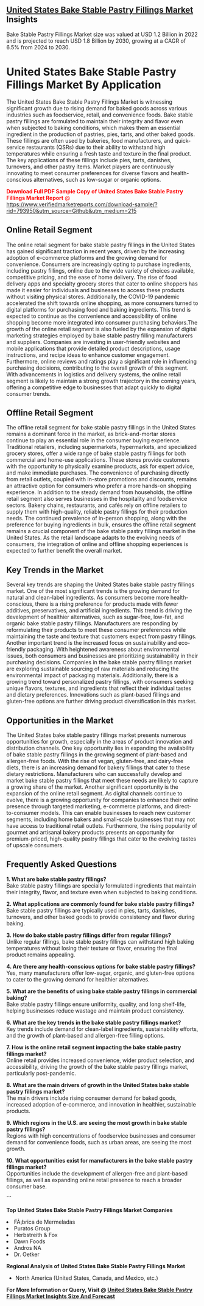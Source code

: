 <h2><a href="https://www.verifiedmarketreports.com/download-sample/?rid=793950&amp;utm_source=Github&amp;utm_medium=215" target="_blank">United States Bake Stable Pastry Fillings Market</a> Insights</h2><p>Bake Stable Pastry Fillings Market size was valued at USD 1.2 Billion in 2022 and is projected to reach USD 1.8 Billion by 2030, growing at a CAGR of 6.5% from 2024 to 2030.</p><p><h1>United States Bake Stable Pastry Fillings Market By Application</h1><p>The United States Bake Stable Pastry Fillings Market is witnessing significant growth due to rising demand for baked goods across various industries such as foodservice, retail, and convenience foods. Bake stable pastry fillings are formulated to maintain their integrity and flavor even when subjected to baking conditions, which makes them an essential ingredient in the production of pastries, pies, tarts, and other baked goods. These fillings are often used by bakeries, food manufacturers, and quick-service restaurants (QSRs) due to their ability to withstand high temperatures while ensuring a fresh taste and texture in the final product. The key applications of these fillings include pies, tarts, danishes, turnovers, and other pastry items. Market players are continuously innovating to meet consumer preferences for diverse flavors and health-conscious alternatives, such as low-sugar or organic options. <p><span class=""><span style="color: #ff0000;"><strong>Download Full PDF Sample Copy of United States Bake Stable Pastry Fillings Market Report</strong> @ </span><a href="https://www.verifiedmarketreports.com/download-sample/?rid=793950&amp;utm_source=Github&amp;utm_medium=215" target="_blank">https://www.verifiedmarketreports.com/download-sample/?rid=793950&amp;utm_source=Github&amp;utm_medium=215</a></span></p></p><h2>Online Retail Segment</h2><p>The online retail segment for bake stable pastry fillings in the United States has gained significant traction in recent years, driven by the increasing adoption of e-commerce platforms and the growing demand for convenience. Consumers are increasingly opting to purchase ingredients, including pastry fillings, online due to the wide variety of choices available, competitive pricing, and the ease of home delivery. The rise of food delivery apps and specialty grocery stores that cater to online shoppers has made it easier for individuals and businesses to access these products without visiting physical stores. Additionally, the COVID-19 pandemic accelerated the shift towards online shopping, as more consumers turned to digital platforms for purchasing food and baking ingredients. This trend is expected to continue as the convenience and accessibility of online shopping become more integrated into consumer purchasing behaviors.The growth of the online retail segment is also fueled by the expansion of digital marketing strategies employed by bake stable pastry filling manufacturers and suppliers. Companies are investing in user-friendly websites and mobile applications that provide detailed product descriptions, usage instructions, and recipe ideas to enhance customer engagement. Furthermore, online reviews and ratings play a significant role in influencing purchasing decisions, contributing to the overall growth of this segment. With advancements in logistics and delivery systems, the online retail segment is likely to maintain a strong growth trajectory in the coming years, offering a competitive edge to businesses that adapt quickly to digital consumer trends.<h2>Offline Retail Segment</h2><p>The offline retail segment for bake stable pastry fillings in the United States remains a dominant force in the market, as brick-and-mortar stores continue to play an essential role in the consumer buying experience. Traditional retailers, including supermarkets, hypermarkets, and specialized grocery stores, offer a wide range of bake stable pastry fillings for both commercial and home-use applications. These stores provide customers with the opportunity to physically examine products, ask for expert advice, and make immediate purchases. The convenience of purchasing directly from retail outlets, coupled with in-store promotions and discounts, remains an attractive option for consumers who prefer a more hands-on shopping experience. In addition to the steady demand from households, the offline retail segment also serves businesses in the hospitality and foodservice sectors. Bakery chains, restaurants, and cafés rely on offline retailers to supply them with high-quality, reliable pastry fillings for their production needs. The continued prevalence of in-person shopping, along with the preference for buying ingredients in bulk, ensures the offline retail segment remains a crucial component of the bake stable pastry fillings market in the United States. As the retail landscape adapts to the evolving needs of consumers, the integration of online and offline shopping experiences is expected to further benefit the overall market.<h2>Key Trends in the Market</h2><p>Several key trends are shaping the United States bake stable pastry fillings market. One of the most significant trends is the growing demand for natural and clean-label ingredients. As consumers become more health-conscious, there is a rising preference for products made with fewer additives, preservatives, and artificial ingredients. This trend is driving the development of healthier alternatives, such as sugar-free, low-fat, and organic bake stable pastry fillings. Manufacturers are responding by reformulating their products to meet these consumer preferences while maintaining the taste and texture that customers expect from pastry fillings. Another important trend is the increased focus on sustainability and eco-friendly packaging. With heightened awareness about environmental issues, both consumers and businesses are prioritizing sustainability in their purchasing decisions. Companies in the bake stable pastry fillings market are exploring sustainable sourcing of raw materials and reducing the environmental impact of packaging materials. Additionally, there is a growing trend toward personalized pastry fillings, with consumers seeking unique flavors, textures, and ingredients that reflect their individual tastes and dietary preferences. Innovations such as plant-based fillings and gluten-free options are further driving product diversification in this market.<h2>Opportunities in the Market</h2><p>The United States bake stable pastry fillings market presents numerous opportunities for growth, especially in the areas of product innovation and distribution channels. One key opportunity lies in expanding the availability of bake stable pastry fillings in the growing segment of plant-based and allergen-free foods. With the rise of vegan, gluten-free, and dairy-free diets, there is an increasing demand for bakery fillings that cater to these dietary restrictions. Manufacturers who can successfully develop and market bake stable pastry fillings that meet these needs are likely to capture a growing share of the market. Another significant opportunity is the expansion of the online retail segment. As digital channels continue to evolve, there is a growing opportunity for companies to enhance their online presence through targeted marketing, e-commerce platforms, and direct-to-consumer models. This can enable businesses to reach new customer segments, including home bakers and small-scale businesses that may not have access to traditional retail outlets. Furthermore, the rising popularity of gourmet and artisanal bakery products presents an opportunity for premium-priced, high-quality pastry fillings that cater to the evolving tastes of upscale consumers.<h2>Frequently Asked Questions</h2><p><strong>1. What are bake stable pastry fillings?</strong><br> Bake stable pastry fillings are specially formulated ingredients that maintain their integrity, flavor, and texture even when subjected to baking conditions.</p><p><strong>2. What applications are commonly found for bake stable pastry fillings?</strong><br> Bake stable pastry fillings are typically used in pies, tarts, danishes, turnovers, and other baked goods to provide consistency and flavor during baking.</p><p><strong>3. How do bake stable pastry fillings differ from regular fillings?</strong><br> Unlike regular fillings, bake stable pastry fillings can withstand high baking temperatures without losing their texture or flavor, ensuring the final product remains appealing.</p><p><strong>4. Are there any health-conscious options for bake stable pastry fillings?</strong><br> Yes, many manufacturers offer low-sugar, organic, and gluten-free options to cater to the growing demand for healthier alternatives.</p><p><strong>5. What are the benefits of using bake stable pastry fillings in commercial baking?</strong><br> Bake stable pastry fillings ensure uniformity, quality, and long shelf-life, helping businesses reduce wastage and maintain product consistency.</p><p><strong>6. What are the key trends in the bake stable pastry fillings market?</strong><br> Key trends include demand for clean-label ingredients, sustainability efforts, and the growth of plant-based and allergen-free filling options.</p><p><strong>7. How is the online retail segment impacting the bake stable pastry fillings market?</strong><br> Online retail provides increased convenience, wider product selection, and accessibility, driving the growth of the bake stable pastry fillings market, particularly post-pandemic.</p><p><strong>8. What are the main drivers of growth in the United States bake stable pastry fillings market?</strong><br> The main drivers include rising consumer demand for baked goods, increased adoption of e-commerce, and innovation in healthier, sustainable products.</p><p><strong>9. Which regions in the U.S. are seeing the most growth in bake stable pastry fillings?</strong><br> Regions with high concentrations of foodservice businesses and consumer demand for convenience foods, such as urban areas, are seeing the most growth.</p><p><strong>10. What opportunities exist for manufacturers in the bake stable pastry fillings market?</strong><br> Opportunities include the development of allergen-free and plant-based fillings, as well as expanding online retail presence to reach a broader consumer base.</p>```</p><p><strong>Top United States Bake Stable Pastry Fillings Market Companies</strong></p><div data-test-id=""><p><li>FÃ¡brica de Mermeladas</li><li> Puratos Group</li><li> Herbstreith & Fox</li><li> Dawn Foods</li><li> Andros NA</li><li> Dr. Oetker</li></p><div><strong>Regional Analysis of&nbsp;United States Bake Stable Pastry Fillings Market</strong></div><ul><li dir="ltr"><p dir="ltr">North America&nbsp;(United States, Canada, and Mexico, etc.)</p></li></ul><p><strong>For More Information or Query, Visit @&nbsp;</strong><strong><a href="https://www.verifiedmarketreports.com/product/bake-stable-pastry-fillings-market/?utm_source=Github&amp;utm_medium=215" target="_blank">United States Bake Stable Pastry Fillings Market Insights Size And Forecast</a></strong></p></div>
